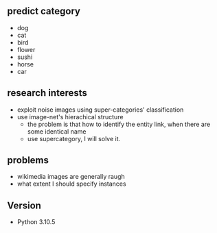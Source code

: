 ## predict category  
- dog
- cat
- bird
- flower
- sushi
- horse
- car

## research interests
- exploit noise images using super-categories' classification
- use image-net's hierachical structure
  - the problem is that how to identify the entity link, when there are some identical name
  - use supercategory, I will solve it.

## problems
- wikimedia images are generally raugh
- what extent I should specify instances

## Version 
- Python 3.10.5

